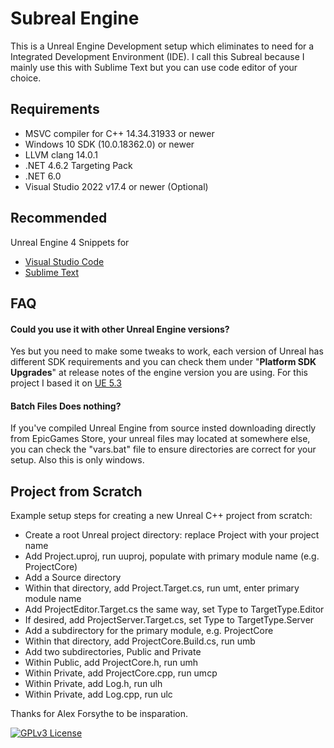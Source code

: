 
# Subreal Engine

This is a Unreal Engine Development setup which eliminates to need for a Integrated Development Environment (IDE). I call this Subreal because I mainly use this with Sublime Text but you can use code editor of your choice.


## Requirements

- MSVC compiler for C++ 14.34.31933 or newer
- Windows 10 SDK (10.0.18362.0) or newer
- LLVM clang 14.0.1
- .NET 4.6.2 Targeting Pack
- .NET 6.0
- Visual Studio 2022 v17.4 or newer (Optional)


## Recommended 

Unreal Engine 4 Snippets for
- [Visual Studio Code](https://marketplace.visualstudio.com/items?itemName=CAPTNCAPS.ue4-snippets)
- [Sublime Text](https://packagecontrol.io/packages/Unreal%20Snippets)


## FAQ

#### Could you use it with other Unreal Engine versions?

Yes but you need to make some tweaks to work, each version of Unreal has different SDK requirements and you can check them under "**Platform SDK Upgrades**" at release notes of the engine version you are using. For this project I based it on [UE 5.3](https://dev.epicgames.com/documentation/en-us/unreal-engine/unreal-engine-5.3-release-notes)

#### Batch Files Does nothing?

If you've compiled Unreal Engine from source insted downloading directly from EpicGames Store, your unreal files may located at somewhere else, you can check the "vars.bat" file to ensure directories are correct for your setup. Also this is only windows.


## Project from Scratch

Example setup steps for creating a new Unreal C++ project from scratch:

- Create a root Unreal project directory: replace Project with your project name
- Add Project.uproj, run uuproj, populate with primary module name (e.g. ProjectCore)
- Add a Source directory
- Within that directory, add Project.Target.cs, run umt, enter primary module name
- Add ProjectEditor.Target.cs the same way, set Type to TargetType.Editor
- If desired, add ProjectServer.Target.cs, set Type to TargetType.Server
- Add a subdirectory for the primary module, e.g. ProjectCore
- Within that directory, add ProjectCore.Build.cs, run umb
- Add two subdirectories, Public and Private
- Within Public, add ProjectCore.h, run umh
- Within Private, add ProjectCore.cpp, run umcp
- Within Private, add Log.h, run ulh
- Within Private, add Log.cpp, run ulc

Thanks for Alex Forsythe to be insparation.

[![GPLv3 License](https://img.shields.io/badge/License-GPL%20v3-yellow.svg)](https://opensource.org/licenses/)


